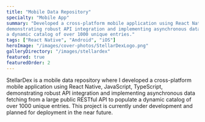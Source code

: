 ```yaml
---
title: "Mobile Data Repository"
specialty: "Mobile App"
summary: "Developed a cross-platform mobile application using React Native, JavaScript, TypeScript,
demonstrating robust API integration and implementing asynchronous data fetching from a large public RESTful API to populate
a dynamic catalog of over 1000 unique entries."
tags: ["React Native", "Android", "iOS"]
heroImage: "/images/cover-photos/StellarDexLogo.png"
galleryDirectory: "/images/stellardex"
featured: true
featuredOrder: 2
---
```


StellarDex is a mobile data repository where I developed a cross-platform mobile application using React Native, JavaScript, TypeScript, demonstrating robust API integration and implementing asynchronous data fetching from a large public RESTful API to populate a dynamic catalog of over 1000 unique entries. This project is currently under development and planned for deployment in the near future.